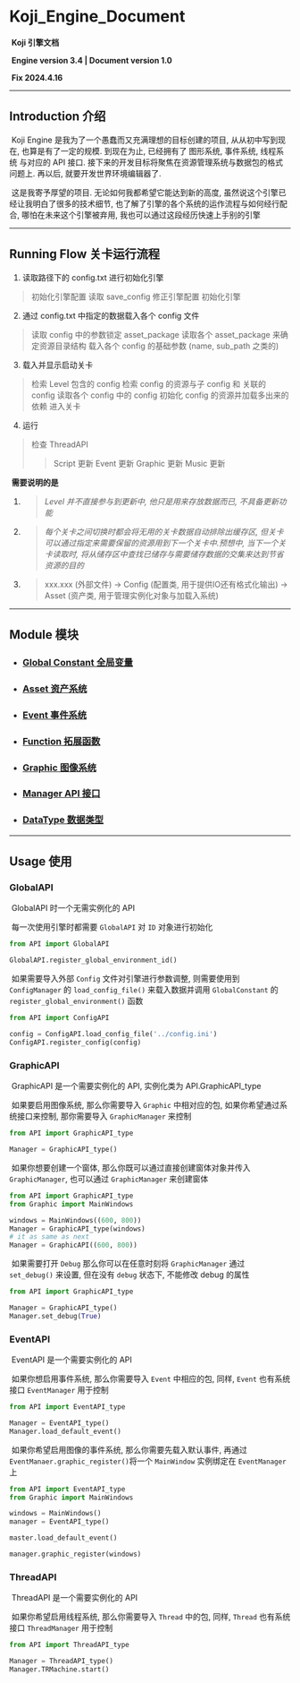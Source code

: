 # Koji_Engine_Document 

​	__Koji 引擎文档__

​	__Engine version 3.4 | Document version 1.0__

​	__Fix 2024.4.16__

---

## Introduction 介绍

​		Koji Engine 是我为了一个愚蠢而又充满理想的目标创建的项目, 从从初中写到现在, 也算是有了一定的规模. 到现在为止, 已经拥有了 图形系统, 事件系统, 线程系统 与对应的 API 接口. 接下来的开发目标将聚焦在资源管理系统与数据包的格式问题上. 再以后, 就要开发世界环境编辑器了.

​	这是我寄予厚望的项目. 无论如何我都希望它能达到新的高度, 虽然说这个引擎已经让我明白了很多的技术细节, 也了解了引擎的各个系统的运作流程与如何经行配合, 哪怕在未来这个引擎被弃用, 我也可以通过这段经历快速上手别的引擎

---

## Running Flow 关卡运行流程

1. 读取路径下的 config.txt 进行初始化引擎

> 初始化引擎配置
> 读取 save_config 修正引擎配置
> 初始化引擎 

2. 通过 config.txt 中指定的数据载入各个 config 文件

> 读取 config 中的参数锁定 asset_package
> 读取各个 asset_package 来确定资源目录结构
> 载入各个 config 的基础参数 (name, sub_path 之类的)

3. 载入并显示启动关卡

> 检索 Level 包含的 config
> 检索 config 的资源与子 config 和 关联的 config
> 读取各个 config 中的 config
> 初始化 config 的资源并加载多出来的依赖
> 进入关卡

4. 运行

> 检查 ThreadAPI
>
> > Script 更新
> > Event 更新
> > Graphic 更新
> > Music 更新

​	__需要说明的是__

1. > _Level 并不直接参与到更新中, 他只是用来存放数据而已, 不具备更新功能_

2. > _每个关卡之间切换时都会将无用的关卡数据自动排除出缓存区, 但关卡可以通过指定来需要保留的资源用到下一个关卡中.预想中, 当下一个关卡读取时, 将从储存区中查找已储存与需要储存数据的交集来达到节省资源的目的_

3. > xxx.xxx (外部文件) -> Config (配置类, 用于提供IO还有格式化输出) -> Asset (资产类, 用于管理实例化对象与加载入系统)

---

## Module 模块

- ### 	[Global Constant 全局变量](./GlobalConstant.md)

- ### 	[Asset 资产系统](./Asset/Asset.md)

- ### 	[Event 事件系统](.\Event\Event.md)

- ### 	[Function 拓展函数](.\Function\Function.md)

- ### 	[Graphic 图像系统](.\Graphic\Graphic.md)

- ### 	[Manager API 接口](.\Manager\Manager.md)

- ### [DataType 数据类型](.\DataType\DataType.md)

---

## Usage 使用

### 	GlobalAPI

​		GlobalAPI 时一个无需实例化的 API

​		每一次使用引擎时都需要 `GlobalAPI` 对 `ID` 对象进行初始化

```python
from API import GlobalAPI

GlobalAPI.register_global_environment_id()
```

​		如果需要导入外部 `Config` 文件对引擎进行参数调整, 则需要使用到 `ConfigManager` 的 `load_config_file()` 来载入数据并调用 `GlobalConstant` 的 `register_global_environment()` 函数

```Python
from API import ConfigAPI

config = ConfigAPI.load_config_file('../config.ini')
ConfigAPI.register_config(config)
```

### 	GraphicAPI

​		GraphicAPI 是一个需要实例化的 API, 实例化类为 API.GraphicAPI_type

​		如果要启用图像系统, 那么你需要导入 `Graphic` 中相对应的包, 如果你希望通过系统接口来控制, 那你需要导入 `GraphicManager` 来控制

```python
from API import GraphicAPI_type

Manager = GraphicAPI_type()
```

​		如果你想要创建一个窗体, 那么你既可以通过直接创建窗体对象并传入 `GraphicManager`, 也可以通过 `GraphicManager` 来创建窗体

```python
from API import GraphicAPI_type
from Graphic import MainWindows

windows = MainWindows((600, 800))
Manager = GraphicAPI_type(windows)
# it as same as next
Manager = GraphicAPI((600, 800))
```

​	如果需要打开 `Debug` 那么你可以在任意时刻将 `GraphicManager` 通过 `set_debug()` 来设置, 但在没有 `debug` 状态下, 不能修改 debug 的属性

```python
from API import GraphicAPI_type

Manager = GraphicAPI_type()
Manager.set_debug(True)
```

### 	EventAPI

​		EventAPI 是一个需要实例化的 API	

​		如果你想启用事件系统, 那么你需要导入 `Event` 中相应的包, 同样, `Event` 也有系统接口 `EventManager` 用于控制

```python
from API import EventAPI_type

Manager = EventAPI_type()
Manager.load_default_event()
```

​	如果你希望启用图像的事件系统, 那么你需要先载入默认事件, 再通过 `EventManaer.graphic_register()`将一个 `MainWindow` 实例绑定在 `EventManager` 上

```python
from API import EventAPI_type
from Graphic import MainWindows

windows = MainWindows()
manager = EventAPI_type()

master.load_default_event()

manager.graphic_register(windows)
```

### 	ThreadAPI

​		ThreadAPI 是一个需要实例化的 API	

​		如果你希望启用线程系统, 那么你需要导入 `Thread` 中的包, 同样,  `Thread` 也有系统接口 `ThreadManager` 用于控制

```python
from API import ThreadAPI_type

Manager = ThreadAPI_type()
Manager.TRMachine.start()
```

